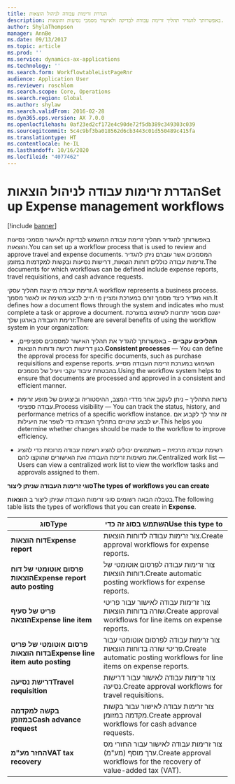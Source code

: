 ```yaml
---
title: הגדרת זרימות עבודה לניהול הוצאות
description: באפשרותך להגדיר תהליך זרימת עבודה לבדיקה ולאישור מסמכי נסיעות והוצאות.
author: ShylaThompson
manager: AnnBe
ms.date: 09/13/2017
ms.topic: article
ms.prod: ''
ms.service: dynamics-ax-applications
ms.technology: ''
ms.search.form: WorkflowtableListPageRnr
audience: Application User
ms.reviewer: roschlom
ms.search.scope: Core, Operations
ms.search.region: Global
ms.author: shylaw
ms.search.validFrom: 2016-02-28
ms.dyn365.ops.version: AX 7.0.0
ms.openlocfilehash: 0af23ed2cf172e4c90de72f5db389c349303c039
ms.sourcegitcommit: 5c4c9bf3ba018562d6cb3443c01d550489c415fa
ms.translationtype: HT
ms.contentlocale: he-IL
ms.lasthandoff: 10/16/2020
ms.locfileid: "4077462"
---
```

# <a name="set-up-expense-management-workflows"></a><span data-ttu-id="1a0e9-103">הגדרת זרימות עבודה לניהול הוצאות</span><span class="sxs-lookup"><span data-stu-id="1a0e9-103">Set up Expense management workflows</span></span>

[!include [banner](../includes/banner.md)]

<span data-ttu-id="1a0e9-104">באפשרותך להגדיר תהליך זרימת עבודה המשמש לבדיקה ולאישור מסמכי נסיעות והוצאות.</span><span class="sxs-lookup"><span data-stu-id="1a0e9-104">You can set up a workflow process that is used to review and approve travel and expense documents.</span></span> <span data-ttu-id="1a0e9-105">המסמכים אשר עוברם ניתן להגדיר זרימות עבודה כוללים דוחות הוצאות, דרישות נסיעות ובקשות למקדמות במזומן.</span><span class="sxs-lookup"><span data-stu-id="1a0e9-105">The documents for which workflows can be defined include expense reports, travel requisitions, and cash advance requests.</span></span>

<span data-ttu-id="1a0e9-106">זרימת עבודה מייצגת תהליך עסקי.</span><span class="sxs-lookup"><span data-stu-id="1a0e9-106">A workflow represents a business process.</span></span> <span data-ttu-id="1a0e9-107">הוא מגדיר כיצד מסמך זורם במערכת ומציין מי חייב לבצע משימה או לאשר מסמך.</span><span class="sxs-lookup"><span data-stu-id="1a0e9-107">It defines how a document flows through the system and indicates who must complete a task or approve a document.</span></span> <span data-ttu-id="1a0e9-108">ישנם מספר יתרונות לשימוש במערכת זרימת העבודה בארגון שלך:</span><span class="sxs-lookup"><span data-stu-id="1a0e9-108">There are several benefits of using the workflow system in your organization:</span></span>

-   <span data-ttu-id="1a0e9-109">**תהליכים עקביים** – באפשרותך להגדיר את תהליך האישור למסמכים ספציפיים, כגון דרישות רכישה ודוחות הוצאות.</span><span class="sxs-lookup"><span data-stu-id="1a0e9-109">**Consistent processes** — You can define the approval process for specific documents, such as purchase requisitions and expense reports.</span></span> <span data-ttu-id="1a0e9-110">השימוש במערכת זרימת העבודה מסייע בהבטחת עיבוד עקבי ויעיל של מסמכים.</span><span class="sxs-lookup"><span data-stu-id="1a0e9-110">Using the workflow system helps to ensure that documents are processed and approved in a consistent and efficient manner.</span></span>

-   <span data-ttu-id="1a0e9-111">נראות התהליך – ניתן לעקוב אחר מדדי המצב, ההיסטוריה וביצועים של מופע זרימת עבודה ספציפי.</span><span class="sxs-lookup"><span data-stu-id="1a0e9-111">Process visibility — You can track the status, history, and performance metrics of a specific workflow instance.</span></span> <span data-ttu-id="1a0e9-112">זה עוזר לך לקבוע אם יש לבצע שינויים בתהליך העבודה כדי לשפר את היעילות.</span><span class="sxs-lookup"><span data-stu-id="1a0e9-112">This helps you determine whether changes should be made to the workflow to improve efficiency.</span></span>

-   <span data-ttu-id="1a0e9-113">רשימת עבודה מרכזית – משתמשים יכולים להציג רשימת עבודה מרוכזת כדי להציג את משימות זרימת העבודה ואת האישורים שהוקצו להם.</span><span class="sxs-lookup"><span data-stu-id="1a0e9-113">Centralized work list — Users can view a centralized work list to view the workflow tasks and approvals assigned to them.</span></span> 

<span data-ttu-id="1a0e9-114">**סוגי זרימות העבודה שניתן ליצור**</span><span class="sxs-lookup"><span data-stu-id="1a0e9-114">**The types of workflows you can create**</span></span>

<span data-ttu-id="1a0e9-115">בטבלה הבאה רשומים סוגי זרימות העבודה שניתן ליצור ב **הוצאות**.</span><span class="sxs-lookup"><span data-stu-id="1a0e9-115">The following table lists the types of workflows that you can create in **Expense**.</span></span>


|              <span data-ttu-id="1a0e9-116"><strong>סוג</strong></span><span class="sxs-lookup"><span data-stu-id="1a0e9-116"><strong>Type</strong></span></span>              |                   <span data-ttu-id="1a0e9-117"><strong>השתמש בסוג זה כדי</strong></span><span class="sxs-lookup"><span data-stu-id="1a0e9-117"><strong>Use this type to</strong></span></span>                   |
|-------------------------------------------------|-----------------------------------------------------------------------|
|         <span data-ttu-id="1a0e9-118"><strong>דוח הוצאות</strong></span><span class="sxs-lookup"><span data-stu-id="1a0e9-118"><strong>Expense report</strong></span></span>         |            <span data-ttu-id="1a0e9-119">צור זרימות עבודה לדוחות הוצאות.</span><span class="sxs-lookup"><span data-stu-id="1a0e9-119">Create approval workflows for expense reports.</span></span>             |
|  <span data-ttu-id="1a0e9-120"><strong>פרסום אוטומטי של דוח הוצאות</strong></span><span class="sxs-lookup"><span data-stu-id="1a0e9-120"><strong>Expense report auto posting</strong></span></span>   |        <span data-ttu-id="1a0e9-121">צור זרימות עבודה לפרסום אוטומטי של דוחות הוצאות.</span><span class="sxs-lookup"><span data-stu-id="1a0e9-121">Create automatic posting workflows for expense reports.</span></span>        |
|       <span data-ttu-id="1a0e9-122"><strong>פריט של סעיף הוצאה</strong></span><span class="sxs-lookup"><span data-stu-id="1a0e9-122"><strong>Expense line item</strong></span></span>        |     <span data-ttu-id="1a0e9-123">צור זרימות עבודה לאישור עבור פריטי שורה בדוחות הוצאות.</span><span class="sxs-lookup"><span data-stu-id="1a0e9-123">Create approval workflows for line items on expense reports.</span></span>      |
| <span data-ttu-id="1a0e9-124"><strong>פרסום אוטומטי של פריט בדוח הוצאות</strong></span><span class="sxs-lookup"><span data-stu-id="1a0e9-124"><strong>Expense line item auto posting</strong></span></span> | <span data-ttu-id="1a0e9-125">צור זרימות עבודה לפרסום אוטומטי עבור פריטי שורה בדוחות הוצאות.</span><span class="sxs-lookup"><span data-stu-id="1a0e9-125">Create automatic posting workflows for line items on expense reports.</span></span> |
|       <span data-ttu-id="1a0e9-126"><strong>דרישת נסיעה</strong></span><span class="sxs-lookup"><span data-stu-id="1a0e9-126"><strong>Travel requisition</strong></span></span>       |          <span data-ttu-id="1a0e9-127">צור זרימות עבודה לאישור עבור דרישות נסיעה.</span><span class="sxs-lookup"><span data-stu-id="1a0e9-127">Create approval workflows for travel requisitions.</span></span>           |
|      <span data-ttu-id="1a0e9-128"><strong>בקשה למקדמה במזומן</strong></span><span class="sxs-lookup"><span data-stu-id="1a0e9-128"><strong>Cash advance request</strong></span></span>      |         <span data-ttu-id="1a0e9-129">צור זרימות עבודה לאישור עבור בקשות מקדמה במזומן.</span><span class="sxs-lookup"><span data-stu-id="1a0e9-129">Create approval workflows for cash advance requests.</span></span>          |
|        <span data-ttu-id="1a0e9-130"><strong>החזר מע"מ</strong></span><span class="sxs-lookup"><span data-stu-id="1a0e9-130"><strong>VAT tax recovery</strong></span></span>        | <span data-ttu-id="1a0e9-131">צור זרימות עבודה לאישור עבור החזרי מס ערך מוסף (מע"מ).</span><span class="sxs-lookup"><span data-stu-id="1a0e9-131">Create approval workflows for the recovery of value-added tax (VAT).</span></span>  |

